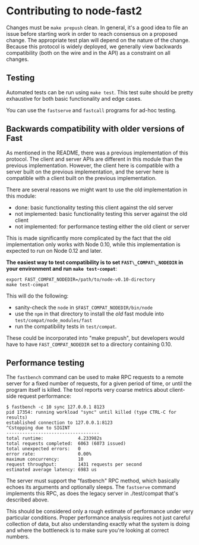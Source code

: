 # Contributing to node-fast2

Changes must be `make prepush` clean.  In general, it's a good idea to file an
issue before starting work in order to reach consensus on a proposed change.
The appropriate test plan will depend on the nature of the change.  Because this
protocol is widely deployed, we generally view backwards compatibility (both on
the wire and in the API) as a constraint on all changes.


## Testing

Automated tests can be run using `make test`.  This test suite should be pretty
exhaustive for both basic functionality and edge cases.

You can use the `fastserve` and `fastcall` programs for ad-hoc testing.


## Backwards compatibility with older versions of Fast

As mentioned in the README, there was a previous implementation of this
protocol.  The client and server APIs are different in this module than the
previous implementation.  However, the client here is compatible with a server
built on the previous implementation, and the server here is compatible with a
client built on the previous implementation.

There are several reasons we might want to use the old implementation in this
module:

* done: basic functionality testing this client against the old server
* not implemented: basic functionality testing this server against the old
  client
* not implemented: for performance testing either the old client or server

This is made significantly more complicated by the fact that the old
implementation only works with Node 0.10, while this implementation is expected
to run on Node 0.12 and later.

**The easiest way to test compatibility is to set `FAST\_COMPAT\_NODEDIR` in
your environment and run `make test-compat`**:

    export FAST_COMPAT_NODEDIR=/path/to/node-v0.10-directory
    make test-compat

This will do the following:

* sanity-check the `node` in `$FAST_COMPAT_NODEDIR/bin/node`
* use the `npm` in that directory to install the _old_ fast module into
  `test/compat/node_modules/fast`
* run the compatibility tests in `test/compat`.

These could be incorporated into "make prepush", but developers would have to
have `FAST_COMPAT_NODEDIR` set to a directory containing 0.10.


## Performance testing

The `fastbench` command can be used to make RPC requests to a remote server
for a fixed number of requests, for a given period of time, or until the program
itself is killed.  The tool reports very coarse metrics about client-side
request performance:

    $ fastbench -c 10 sync 127.0.0.1 8123
    pid 17354: running workload "sync" until killed (type CTRL-C for results)
    established connection to 127.0.0.1:8123
    ^Cstopping due to SIGINT
    -----------------------------------
    total runtime:             4.233982s
    total requests completed:  6063 (6073 issued)
    total unexpected errors:   0
    error rate:                0.00%
    maximum concurrency:       10
    request throughput:        1431 requests per second
    estimated average latency: 6983 us

The server must support the "fastbench" RPC method, which basically echoes its
arguments and optionally sleeps.  The `fastserve` command implements this RPC,
as does the legacy server in ./test/compat that's described above.

This should be considered only a rough estimate of performance under very
particular conditions.  Proper performance analysis requires not just careful
collection of data, but also understanding exactly what the system is doing and
where the bottleneck is to make sure you're looking at correct numbers.
